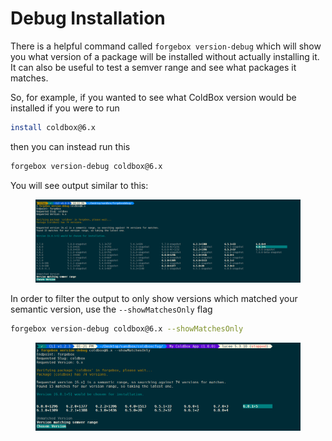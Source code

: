 # Debug Installation

There is a helpful command called `forgebox version-debug` which will show you what version of a package will be installed without actually installing it.  It can also be useful to test a semver range and see what packages it matches.

So, for example, if you wanted to see what ColdBox version would be installed if you were to run

```bash
install coldbox@6.x
```

then you can instead run this

```bash
forgebox version-debug coldbox@6.x
```

&#x20;You will see output similar to this:

<figure><img src="../../.gitbook/assets/image (8).png" alt=""><figcaption></figcaption></figure>

In order to filter the output to only show versions which matched your semantic version, use the `--showMatchesOnly`  flag

```bash
forgebox version-debug coldbox@6.x --showMatchesOnly
```

<figure><img src="../../.gitbook/assets/image (4).png" alt=""><figcaption></figcaption></figure>

